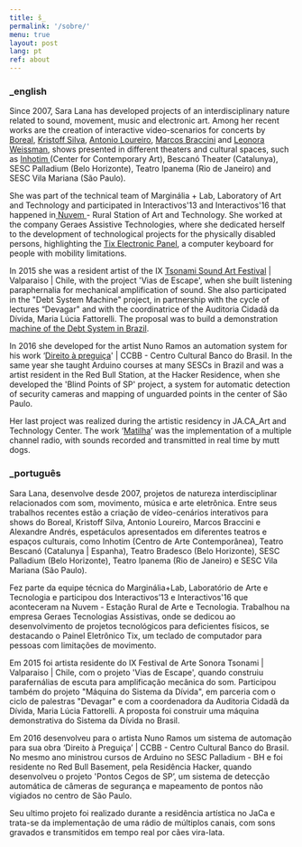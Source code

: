```yaml
---
title: š_
permalink: '/sobre/'
menu: true
layout: post
lang: pt
ref: about
---
```

<script>
    $(document).ready(function(){
    $('.markdown-block .sqs-block-content h3').css('cursor','pointer');
    $(".markdown-block .sqs-block-content h3").nextUntil("h3").slideToggle();
    $(".markdown-block .sqs-block-content h3").click(function() {$(this).nextUntil("h3").slideToggle();});
    });
 </script>

### **_english**

Since 2007, Sara Lana has developed projects of an interdisciplinary nature related to sound, movement, music and electronic art. Among her recent works are the creation of interactive video-scenarios for concerts by [Boreal][1], [Kristoff Silva][2], [Antonio Loureiro][4], [Marcos Braccini][5] and [Leonora Weissman][6], shows presented in different theaters and cultural spaces, such as [Inhotim ][7](Center for Contemporary Art), Bescanó Theater (Catalunya), SESC Palladium (Belo Horizonte), Teatro Ipanema (Rio de Janeiro) and SESC Vila Mariana (São Paulo).

[7]: http://www.inhotim.org.br/
[6]: /adentro-floresta-afora_
[5]: /dures-martini-lana_
[4]: /antonio-loureiro-so
[2]: /deriva
[1]: /boreal_

She was part of the technical team of Marginália + Lab, Laboratory of Art and Technology and participated in Interactivos'13 and Interactivos'16 that happened in[ Nuvem ][8]- Rural Station of Art and Technology. She worked at the company Geraes Assistive Technologies, where she dedicated herself to the development of technological projects for the physically disabled persons, highlighting the [Tix Electronic Panel][9], a computer keyboard for people with mobility limitations. 

[9]: http://tix.geraestec.com.br/geraestec/
[8]: http://nuvem.tk

In 2015 she was a resident artist of the IX [Tsonami Sound Art Festival][10] | Valparaiso | Chile, with the project 'Vias de Escape', when she built listening paraphernalia for mechanical amplification of sound. She also participated in the "Debt System Machine" project, in partnership with the cycle of lectures “Devagar" and with the coordinatrice of the Auditoria Cidadã da Dívida, Maria Lúcia Fattorelli. The proposal was to build a demonstration [machine of the Debt System in Brazil][11].

[11]: /promessedivida
[10]: http://www.tsonami.cl/

In 2016 she developed for the artist Nuno Ramos an automation system for his work ‘[Direito à preguiça][12]' | CCBB - Centro Cultural Banco do Brasil. In the same year she taught Arduino courses at many SESCs in Brazil and was a artist resident in the Red Bull Station, at the Hacker Residence, when she developed the 'Blind Points of SP' project, a system for automatic detection of security cameras and mapping of unguarded points in the center of São Paulo.

[12]: /direitoapreguica
[10]: /pontos-cegos

Her last project was realized during the artistic residency in JA.CA_Art and Technology Center. The work ‘[Matilha][13]’ was the implementation of a multiple channel radio, with sounds recorded and transmitted in real time by mutt dogs.

[13]: /matilha

### **_português**


Sara Lana, desenvolve desde 2007, projetos de natureza interdisciplinar relacionados com som, movimento, música e arte eletrônica. Entre seus trabalhos recentes estão a criação de vídeo-cenários interativos para shows do Boreal, Kristoff Silva, Antonio Loureiro, Marcos Braccini e Alexandre Andrés, espetáculos apresentados em diferentes teatros e espaços culturais, como Inhotim (Centro de Arte Contemporânea), Teatro Bescanó (Catalunya | Espanha), Teatro Bradesco (Belo Horizonte), SESC Palladium (Belo Horizonte), Teatro Ipanema (Rio de Janeiro) e SESC Vila Mariana (São Paulo).

Fez parte da equipe técnica do Marginália+Lab, Laboratório de Arte e Tecnologia e participou dos Interactivos’13 e Interactivos'16 que aconteceram na Nuvem - Estação Rural de Arte e Tecnologia. Trabalhou na empresa Geraes Tecnologias Assistivas, onde se dedicou ao desenvolvimento de projetos tecnológicos para deficientes físicos, se destacando o Painel Eletrônico Tix, um teclado de computador para pessoas com limitações de movimento.

Em 2015 foi artista residente do IX Festival de Arte Sonora Tsonami | Valparaiso | Chile, com o projeto 'Vias de Escape', quando construiu parafernálias de escuta para amplificação mecânica do som. Participou também do projeto "Máquina do Sistema da Dívida", em parceria com o ciclo de palestras "Devagar" e com a coordenadora da Auditoria Cidadã da Dívida, Maria Lúcia Fattorelli. A proposta foi construir uma máquina demonstrativa do Sistema da Dívida no Brasil.

Em 2016 desenvolveu para o artista Nuno Ramos um sistema de automação para sua obra ‘Direito à Preguiça’ | CCBB - Centro Cultural Banco do Brasil. No mesmo ano ministrou cursos de Arduino no SESC Palladium - BH e foi residente no Red Bull Basement, pela Residência Hacker, quando desenvolveu o projeto 'Pontos Cegos de SP’, um sistema de detecção automática de câmeras de segurança e mapeamento de pontos não vigiados no centro de São Paulo.

Seu ultimo projeto foi realizado durante a residência artística no JaCa e trata-se da implementação de uma rádio de múltiplos canais, com sons gravados e transmitidos em tempo real por cães vira-lata.